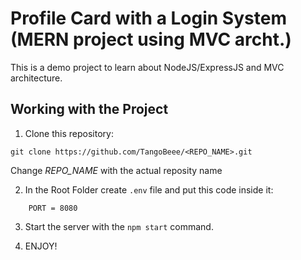 # Profile Card with a Login System (MERN project using MVC archt.)

This is a demo project to learn about NodeJS/ExpressJS and MVC architecture.

## Working with the Project

1. Clone this repository:
```
git clone https://github.com/TangoBeee/<REPO_NAME>.git
```
Change *REPO_NAME* with the actual reposity name


2. In the Root Folder create `.env` file and put this code inside it:
```
    PORT = 8080
```

3. Start the server with the `npm start` command.

4. ENJOY!